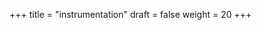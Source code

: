 +++
title = "instrumentation"
draft = false
weight = 20
+++

<!-- 
- can be accomplished in two ways
  - automatic
    - collected within a library or framework
    - will yield a standard set of telemetry data that can be used to getting started quickly with observability
    - is either already added to a library or framework by the authors or can be added using agents
  - manual
    - more specific telemetry data can be generated
    - source code has to modified most of the time
    - allows for for greater control to collect more specific telemetry data that is tailored to your needs. 

The benefit of instrumenting code with OpenTelemetry to collect telemetry data is that the correlation of the previously mentioned signals is simplified since all signals carry metadata. 
Correlating telemetry data enables you to connect and analyze data from various sources, providing a comprehensive view of your system's behavior. 
By setting a unique correlation ID for each telemetry item and propagating it across network boundaries, you can track the flow of data and identify dependencies between different components. 
OpenTelemetry's trace ID can also be leveraged for correlation, ensuring that telemetry data from the same request or transaction is associated with the same trace. 
Correlation engines can further enhance this process by matching data based on correlation IDs, trace IDs, or other attributes like timestamps, allowing for efficient aggregation and analysis. 
Correlated telemetry data provides valuable insights for troubleshooting, performance monitoring, optimization, and gaining a holistic understanding of your system's behavior. 
In the labs' chapter you will see how correlated data looks like. 
Traditionally this had to be done by hand or just by timestamps which was a tedious task.
-->